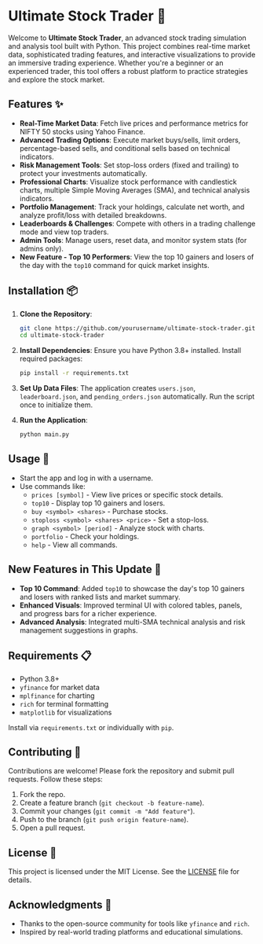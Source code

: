 # Ultimate Stock Trader 🚀

Welcome to **Ultimate Stock Trader**, an advanced stock trading simulation and analysis tool built with Python. This project combines real-time market data, sophisticated trading features, and interactive visualizations to provide an immersive trading experience. Whether you're a beginner or an experienced trader, this tool offers a robust platform to practice strategies and explore the stock market.

## Features ✨

- **Real-Time Market Data**: Fetch live prices and performance metrics for NIFTY 50 stocks using Yahoo Finance.
- **Advanced Trading Options**: Execute market buys/sells, limit orders, percentage-based sells, and conditional sells based on technical indicators.
- **Risk Management Tools**: Set stop-loss orders (fixed and trailing) to protect your investments automatically.
- **Professional Charts**: Visualize stock performance with candlestick charts, multiple Simple Moving Averages (SMA), and technical analysis indicators.
- **Portfolio Management**: Track your holdings, calculate net worth, and analyze profit/loss with detailed breakdowns.
- **Leaderboards & Challenges**: Compete with others in a trading challenge mode and view top traders.
- **Admin Tools**: Manage users, reset data, and monitor system stats (for admins only).
- **New Feature - Top 10 Performers**: View the top 10 gainers and losers of the day with the `top10` command for quick market insights.

## Installation 📦

1. **Clone the Repository**:
   ```bash
   git clone https://github.com/yourusername/ultimate-stock-trader.git
   cd ultimate-stock-trader
   ```

2. **Install Dependencies**:
   Ensure you have Python 3.8+ installed. Install required packages:
   ```bash
   pip install -r requirements.txt
   ```

3. **Set Up Data Files**:
   The application creates `users.json`, `leaderboard.json`, and `pending_orders.json` automatically. Run the script once to initialize them.

4. **Run the Application**:
   ```bash
   python main.py
   ```

## Usage 🚀

- Start the app and log in with a username.
- Use commands like:
  - `prices [symbol]` - View live prices or specific stock details.
  - `top10` - Display top 10 gainers and losers.
  - `buy <symbol> <shares>` - Purchase stocks.
  - `stoploss <symbol> <shares> <price>` - Set a stop-loss.
  - `graph <symbol> [period]` - Analyze stock with charts.
  - `portfolio` - Check your holdings.
  - `help` - View all commands.

## New Features in This Update 🌟

- **Top 10 Command**: Added `top10` to showcase the day's top 10 gainers and losers with ranked lists and market summary.
- **Enhanced Visuals**: Improved terminal UI with colored tables, panels, and progress bars for a richer experience.
- **Advanced Analysis**: Integrated multi-SMA technical analysis and risk management suggestions in graphs.

## Requirements 📋

- Python 3.8+
- `yfinance` for market data
- `mplfinance` for charting
- `rich` for terminal formatting
- `matplotlib` for visualizations

Install via `requirements.txt` or individually with `pip`.

## Contributing 🤝

Contributions are welcome! Please fork the repository and submit pull requests. Follow these steps:
1. Fork the repo.
2. Create a feature branch (`git checkout -b feature-name`).
3. Commit your changes (`git commit -m "Add feature"`).
4. Push to the branch (`git push origin feature-name`).
5. Open a pull request.

## License 📜

This project is licensed under the MIT License. See the [LICENSE](LICENSE) file for details.

## Acknowledgments 🙏

- Thanks to the open-source community for tools like `yfinance` and `rich`.
- Inspired by real-world trading platforms and educational simulations.